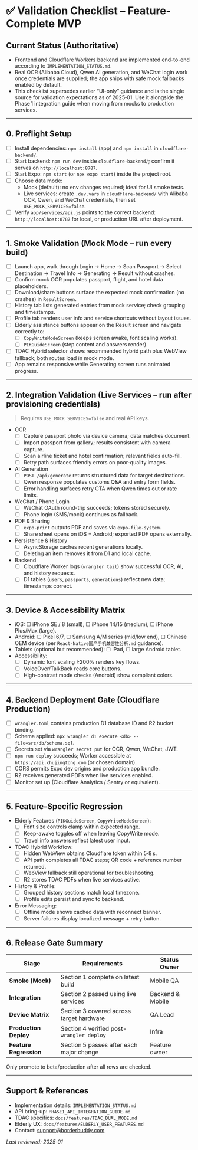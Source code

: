 # ✅ Validation Checklist – Feature-Complete MVP

## Current Status (Authoritative)
- Frontend and Cloudflare Workers backend are implemented end-to-end according to `IMPLEMENTATION_STATUS.md`.
- Real OCR (Alibaba Cloud), Qwen AI generation, and WeChat login work once credentials are supplied; the app ships with safe mock fallbacks enabled by default.
- This checklist supersedes earlier “UI-only” guidance and is the single source for validation expectations as of 2025‑01. Use it alongside the Phase 1 integration guide when moving from mocks to production services.

---

## 0. Preflight Setup
- ☐ Install dependencies: `npm install` (app) and `npm install` in `cloudflare-backend/`.
- ☐ Start backend: `npm run dev` inside `cloudflare-backend/`; confirm it serves on `http://localhost:8787`.
- ☐ Start Expo: `npm start` (or `npx expo start`) inside the project root.
- ☐ Choose data mode:
  - Mock (default): no env changes required; ideal for UI smoke tests.
  - Live services: create `.dev.vars` in `cloudflare-backend/` with Alibaba OCR, Qwen, and WeChat credentials, then set `USE_MOCK_SERVICES=false`.
- ☐ Verify `app/services/api.js` points to the correct backend: `http://localhost:8787` for local, or production URL after deployment.

---

## 1. Smoke Validation (Mock Mode – run every build)
- ☐ Launch app, walk through Login → Home → Scan Passport → Select Destination → Travel Info → Generating → Result without crashes.
- ☐ Confirm mock OCR populates passport, flight, and hotel data placeholders.
- ☐ Download/share buttons surface the expected mock confirmation (no crashes) in `ResultScreen`.
- ☐ History tab lists generated entries from mock service; check grouping and timestamps.
- ☐ Profile tab renders user info and service shortcuts without layout issues.
- ☐ Elderly assistance buttons appear on the Result screen and navigate correctly to:
  - ☐ `CopyWriteModeScreen` (keeps screen awake, font scaling works).
  - ☐ `PIKGuideScreen` (step content and answers render).
- ☐ TDAC Hybrid selector shows recommended hybrid path plus WebView fallback; both routes load in mock mode.
- ☐ App remains responsive while Generating screen runs animated progress.

---

## 2. Integration Validation (Live Services – run after provisioning credentials)
> Requires `USE_MOCK_SERVICES=false` and real API keys.

- OCR
  - ☐ Capture passport photo via device camera; data matches document.
  - ☐ Import passport from gallery; results consistent with camera capture.
  - ☐ Scan airline ticket and hotel confirmation; relevant fields auto-fill.
  - ☐ Retry path surfaces friendly errors on poor-quality images.
- AI Generation
  - ☐ `POST /api/generate` returns structured data for target destinations.
  - ☐ Qwen response populates customs Q&A and entry form fields.
  - ☐ Error handling surfaces retry CTA when Qwen times out or rate limits.
- WeChat / Phone Login
  - ☐ WeChat OAuth round-trip succeeds; tokens stored securely.
  - ☐ Phone login (SMS/mock) continues as fallback.
- PDF & Sharing
  - ☐ `expo-print` outputs PDF and saves via `expo-file-system`.
  - ☐ Share sheet opens on iOS + Android; exported PDF opens externally.
- Persistence & History
  - ☐ AsyncStorage caches recent generations locally.
  - ☐ Deleting an item removes it from D1 and local cache.
- Backend
  - ☐ Cloudflare Worker logs (`wrangler tail`) show successful OCR, AI, and history requests.
  - ☐ D1 tables (`users`, `passports`, `generations`) reflect new data; timestamps correct.

---

## 3. Device & Accessibility Matrix
- iOS: ☐ iPhone SE / 8 (small), ☐ iPhone 14/15 (medium), ☐ iPhone Plus/Max (large).
- Android: ☐ Pixel 6/7, ☐ Samsung A/M series (mid/low end), ☐ Chinese OEM device (per `React-Native国产手机兼容性分析.md` guidance).
- Tablets (optional but recommended): ☐ iPad, ☐ large Android tablet.
- Accessibility:
  - ☐ Dynamic font scaling ≥200% renders key flows.
  - ☐ VoiceOver/TalkBack reads core buttons.
  - ☐ High-contrast mode checks (Android) show compliant colors.

---

## 4. Backend Deployment Gate (Cloudflare Production)
- ☐ `wrangler.toml` contains production D1 database ID and R2 bucket binding.
- ☐ Schema applied: `npx wrangler d1 execute <db> --file=src/db/schema.sql`.
- ☐ Secrets set via `wrangler secret put` for OCR, Qwen, WeChat, JWT.
- ☐ `npm run deploy` succeeds; Worker accessible at `https://api.chujingtong.com` (or chosen domain).
- ☐ CORS permits Expo dev origins and production app bundle.
- ☐ R2 receives generated PDFs when live services enabled.
- ☐ Monitor set up (Cloudflare Analytics / Sentry or equivalent).

---

## 5. Feature-Specific Regression
- Elderly Features (`PIKGuideScreen`, `CopyWriteModeScreen`):
  - ☐ Font size controls clamp within expected range.
  - ☐ Keep-awake toggles off when leaving CopyWrite mode.
  - ☐ Travel info answers reflect latest user input.
- TDAC Hybrid Workflow:
  - ☐ Hidden WebView obtains Cloudflare token within 5‑8 s.
  - ☐ API path completes all TDAC steps; QR code + reference number returned.
  - ☐ WebView fallback still operational for troubleshooting.
  - ☐ R2 stores TDAC PDFs when live services active.
- History & Profile:
  - ☐ Grouped history sections match local timezone.
  - ☐ Profile edits persist and sync to backend.
- Error Messaging:
  - ☐ Offline mode shows cached data with reconnect banner.
  - ☐ Server failures display localized message + retry button.

---

## 6. Release Gate Summary

| Stage | Requirements | Status Owner |
|-------|--------------|--------------|
| **Smoke (Mock)** | Section 1 complete on latest build | Mobile QA |
| **Integration** | Section 2 passed using live services | Backend & Mobile |
| **Device Matrix** | Section 3 covered across target hardware | QA Lead |
| **Production Deploy** | Section 4 verified post-`wrangler deploy` | Infra |
| **Feature Regression** | Section 5 passes after each major change | Feature owner |

Only promote to beta/production after all rows are checked.

---

## Support & References
- Implementation details: `IMPLEMENTATION_STATUS.md`
- API bring-up: `PHASE1_API_INTEGRATION_GUIDE.md`
- TDAC specifics: `docs/features/TDAC_DUAL_MODE.md`
- Elderly UX: `docs/features/ELDERLY_USER_FEATURES.md`
- Contact: support@borderbuddy.com

*Last reviewed: 2025‑01*
